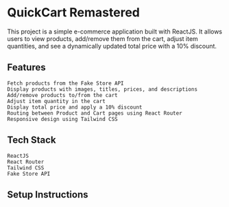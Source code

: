 # QuickCart Remastered

This project is a simple e-commerce application built with ReactJS. It allows users to view products, add/remove them from the cart, adjust item quantities, and see a dynamically updated total price with a 10% discount.

## Features
    Fetch products from the Fake Store API
    Display products with images, titles, prices, and descriptions
    Add/remove products to/from the cart
    Adjust item quantity in the cart
    Display total price and apply a 10% discount
    Routing between Product and Cart pages using React Router
    Responsive design using Tailwind CSS

## Tech Stack
    ReactJS
    React Router
    Tailwind CSS
    Fake Store API

## Setup Instructions